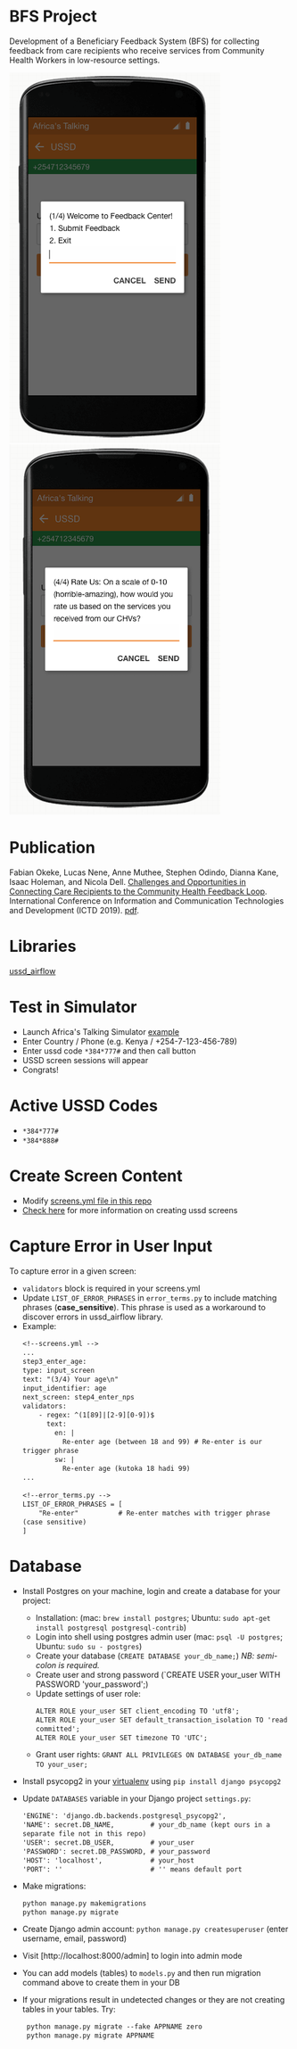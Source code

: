 # BFS Project
Development of a Beneficiary Feedback System (BFS) for collecting feedback from care recipients who receive services from Community Health Workers in low-resource settings.

![App screenshot 1](ussd-shot1.png) ![App screenshot 2](ussd-shot2.png)

# Publication
Fabian Okeke, Lucas Nene, Anne Muthee, Stephen Odindo, Dianna Kane, Isaac Holeman, and Nicola Dell.
[Challenges and Opportunities in Connecting Care Recipients to the Community Health Feedback Loop](http://nixdell.com/papers/2018-ictd-bfs.pdf).
International Conference on Information and Communication Technologies and Development (ICTD 2019).
[pdf](http://nixdell.com/papers/2018-ictd-bfs.pdf).

# Libraries
[ussd_airflow](https://github.com/mwaaas/ussd_airflow)

# Test in Simulator
- Launch Africa's Talking Simulator [example](https://simulator.africastalking.com:1517/simulator/ussd)
- Enter Country / Phone (e.g. Kenya / +254-7-123-456-789)
- Enter ussd code `*384*777#` and then call button
- USSD screen sessions will appear
- Congrats!

# Active USSD Codes
- `*384*777#`
- `*384*888#`

# Create Screen Content
- Modify [screens.yml file in this repo](https://github.com/fnokeke/BFS/blob/master/UssdApp/static/screens.yml)
- [Check here](https://django-ussd-airflow.readthedocs.io/en/latest/tutorial.html) for more information on creating ussd screens

# Capture Error in User Input
To capture error in a given screen:
- `validators` block is required in your screens.yml
- Update `LIST_OF_ERROR_PHRASES` in `error_terms.py` to include matching phrases (**case_sensitive**).
This phrase is used as a workaround to discover errors in ussd_airflow library.
- Example:
    ```
    <!--screens.yml -->
    ...
    step3_enter_age:
    type: input_screen
    text: "(3/4) Your age\n"
    input_identifier: age
    next_screen: step4_enter_nps
    validators:
        - regex: ^(1[89]|[2-9][0-9])$
          text:
            en: |
              Re-enter age (between 18 and 99) # Re-enter is our trigger phrase
            sw: |
              Re-enter age (kutoka 18 hadi 99)
    ...

    <!--error_terms.py -->
    LIST_OF_ERROR_PHRASES = [
        "Re-enter"          # Re-enter matches with trigger phrase (case sensitive)
    ]
    ```

# Database
- Install Postgres on your machine, login and create a database for your project:
    - Installation: (mac: `brew install postgres`; Ubuntu: `sudo apt-get install postgresql postgresql-contrib`)
    - Login into shell using postgres admin user (mac: `psql -U postgres`; Ubuntu: `sudo su - postgres`)
    - Create your database (`CREATE DATABASE your_db_name;`) *NB: semi-colon is required.*
    - Create user and strong password (`CREATE USER your_user WITH PASSWORD 'your_password';)
    - Update settings of user role:
        ```
        ALTER ROLE your_user SET client_encoding TO 'utf8';
        ALTER ROLE your_user SET default_transaction_isolation TO 'read committed';
        ALTER ROLE your_user SET timezone TO 'UTC';
        ```
    - Grant user rights: `GRANT ALL PRIVILEGES ON DATABASE your_db_name TO your_user;`
- Install psycopg2 in your [virtualenv](https://virtualenv.pypa.io/en/latest/) using `pip install django psycopg2`
- Update `DATABASES` variable in your Django project `settings.py`:
    ```
    'ENGINE': 'django.db.backends.postgresql_psycopg2',
    'NAME': secret.DB_NAME,         # your_db_name (kept ours in a separate file not in this repo)
    'USER': secret.DB_USER,         # your_user
    'PASSWORD': secret.DB_PASSWORD, # your_password
    'HOST': 'localhost',            # your_host
    'PORT': ''                      # '' means default port
    ```
- Make migrations:
    ```
    python manage.py makemigrations
    python manage.py migrate
    ```
- Create Django admin account: `python manage.py createsuperuser` (enter username, email, password)
- Visit [http://localhost:8000/admin] to login into admin mode
- You can add models (tables) to `models.py` and then run migration command above to create them in your DB

- If your migrations result in undetected changes or they are not creating tables in your tables. Try:
   ```
    python manage.py migrate --fake APPNAME zero
    python manage.py migrate APPNAME
   ```
